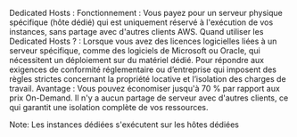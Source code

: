 Dedicated Hosts :
Fonctionnement : Vous payez pour un serveur physique spécifique (hôte dédié) qui est uniquement réservé à l'exécution de vos instances, sans partage avec d'autres clients AWS.
Quand utiliser les Dedicated Hosts ? :
Lorsque vous avez des licences logicielles liées à un serveur spécifique, comme des logiciels de Microsoft ou Oracle, qui nécessitent un déploiement sur du matériel dédié.
Pour répondre aux exigences de conformité réglementaire ou d’entreprise qui imposent des règles strictes concernant la propriété locative et l’isolation des charges de travail.
Avantage :
Vous pouvez économiser jusqu'à 70 % par rapport aux prix On-Demand.
Il n'y a aucun partage de serveur avec d'autres clients, ce qui garantit une isolation complète de vos ressources.

Note: Les instances dédiées s'exécutent sur les hôtes dédiées
